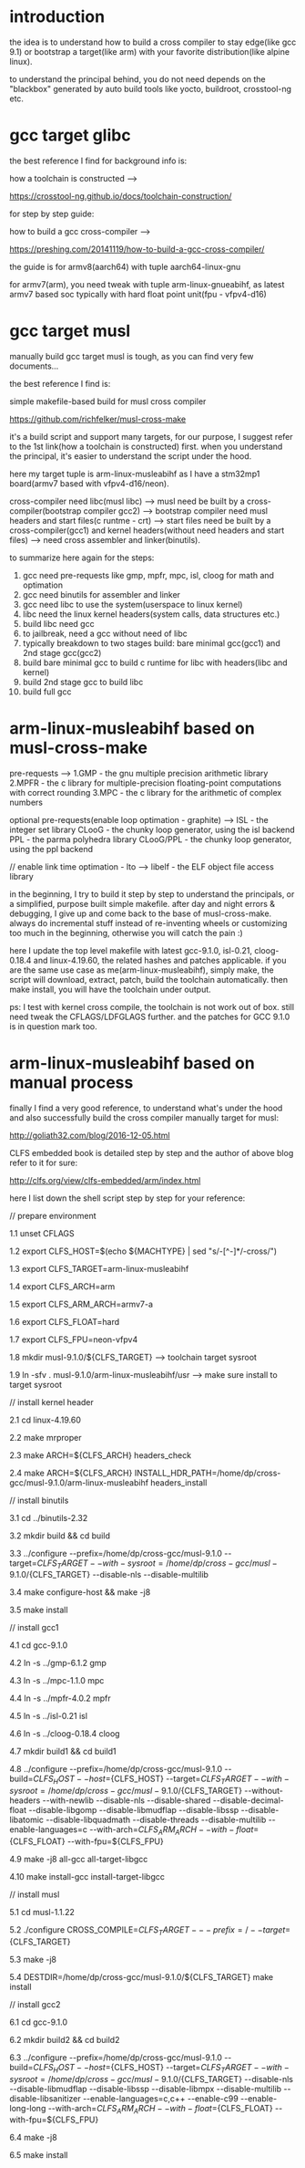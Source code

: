 # introduction

the idea is to understand how to build a cross compiler to stay edge(like gcc 9.1) or bootstrap a target(like arm) with your favorite distribution(like alpine linux).

to understand the principal behind, you do not need depends on the "blackbox" generated by auto build tools like yocto, buildroot, crosstool-ng etc.

# gcc target glibc

the best reference I find for background info is:

how a toolchain is constructed  -->

https://crosstool-ng.github.io/docs/toolchain-construction/

for step by step guide:

how to build a gcc cross-compiler  -->

https://preshing.com/20141119/how-to-build-a-gcc-cross-compiler/

the guide is for armv8(aarch64) with tuple aarch64-linux-gnu

for armv7(arm), you need tweak with tuple arm-linux-gnueabihf, as latest armv7 based soc typically with hard float point unit(fpu - vfpv4-d16)

# gcc target musl

manually build gcc target musl is tough, as you can find very few documents...

the best reference I find is:

simple makefile-based build for musl cross compiler

https://github.com/richfelker/musl-cross-make

it's a build script and support many targets, for our purpose, I suggest refer to the 1st link(how a toolchain is constructed) first. when you understand the principal, it's easier to understand the script under the hood.

here my target tuple is arm-linux-musleabihf as I have a stm32mp1 board(armv7 based with vfpv4-d16/neon).

cross-compiler need libc(musl libc) --> musl need be built by a cross-compiler(bootstrap compiler gcc2) --> bootstrap compiler need musl headers and start files(c runtme - crt) --> start files need be built by a cross-compiler(gcc1) and kernel headers(without need headers and start files) --> need cross assembler and linker(binutils).

to summarize here again for the steps:

1. gcc need pre-requests like gmp, mpfr, mpc, isl, cloog for math and optimation
2. gcc need binutils for assembler and linker
3. gcc need libc to use the system(userspace to linux kernel)
4. libc need the linux kernel headers(system calls, data structures etc.)
5. build libc need gcc
6. to jailbreak, need a gcc without need of libc
7. typically breakdown to two stages build: bare minimal gcc(gcc1) and 2nd stage gcc(gcc2)
8. build bare minimal gcc to build c runtime for libc with headers(libc and kernel)
9. build 2nd stage gcc to build libc
10. build full gcc

# arm-linux-musleabihf based on musl-cross-make

pre-requests -->
1.GMP - the gnu multiple precision arithmetic library
2.MPFR - the c library for multiple-precision floating-point computations with correct rounding
3.MPC - the c library for the arithmetic of complex numbers

optional pre-requests(enable loop optimation - graphite) -->
ISL - the integer set library
CLooG - the chunky loop generator, using the isl backend
PPL - the parma polyhedra library
CLooG/PPL - the chunky loop generator, using the ppl backend

// enable link time optimation - lto -->
libelf - the ELF object file access library

in the beginning, I try to build it step by step to understand the principals, or a simplified, purpose built simple makefile. after day and night errors & debugging, I give up and come back to the base of musl-cross-make. always do incremental stuff instead of re-inventing wheels or customizing too much in the beginning, otherwise you will catch the pain :)

here I update the top level makefile with latest gcc-9.1.0, isl-0.21, cloog-0.18.4 and linux-4.19.60, the related hashes and patches applicable. if you are the same use case as me(arm-linux-musleabihf), simply make,  the script will download, extract, patch, build the toolchain automatically. then make install, you will have the toolchain under output.

ps: I test with kernel cross compile, the toolchain is not work out of box. still need tweak the CFLAGS/LDFGLAGS further. and the patches for GCC 9.1.0 is in question mark too.

# arm-linux-musleabihf based on manual process

finally I find a very good reference, to understand what's under the hood and also successfully build the cross compiler manually target for musl:

http://goliath32.com/blog/2016-12-05.html

CLFS embedded book is detailed step by step and the author of above blog refer to it for sure:

http://clfs.org/view/clfs-embedded/arm/index.html

here I list down the shell script step by step for your reference:

// prepare environment

1.1 unset CFLAGS

1.2 export CLFS_HOST=$(echo ${MACHTYPE} | sed "s/-[^-]*/-cross/")

1.3 export CLFS_TARGET=arm-linux-musleabihf

1.4 export CLFS_ARCH=arm

1.5 export CLFS_ARM_ARCH=armv7-a

1.6 export CLFS_FLOAT=hard

1.7 export CLFS_FPU=neon-vfpv4

1.8 mkdir musl-9.1.0/${CLFS_TARGET}  --> toolchain target sysroot

1.9 ln -sfv . musl-9.1.0/arm-linux-musleabihf/usr  --> make sure install to target sysroot

// install kernel header

2.1 cd linux-4.19.60

2.2 make mrproper

2.3 make ARCH=${CLFS_ARCH} headers_check

2.4 make ARCH=${CLFS_ARCH} INSTALL_HDR_PATH=/home/dp/cross-gcc/musl-9.1.0/arm-linux-musleabihf headers_install

// install binutils

3.1 cd ../binutils-2.32

3.2 mkdir build && cd build

3.3 ../configure --prefix=/home/dp/cross-gcc/musl-9.1.0 --target=${CLFS_TARGET} --with-sysroot=/home/dp/cross-gcc/musl-9.1.0/${CLFS_TARGET} --disable-nls --disable-multilib

3.4 make configure-host && make -j8

3.5 make install

// install gcc1

4.1 cd gcc-9.1.0

4.2 ln -s ../gmp-6.1.2 gmp

4.3 ln -s ../mpc-1.1.0 mpc

4.4 ln -s ../mpfr-4.0.2 mpfr

4.5 ln -s ../isl-0.21 isl

4.6 ln -s ../cloog-0.18.4 cloog

4.7 mkdir build1 && cd build1

4.8 ../configure --prefix=/home/dp/cross-gcc/musl-9.1.0 --build=${CLFS_HOST} --host=${CLFS_HOST} --target=${CLFS_TARGET} --with-sysroot=/home/dp/cross-gcc/musl-9.1.0/${CLFS_TARGET} --without-headers --with-newlib --disable-nls --disable-shared --disable-decimal-float --disable-libgomp --disable-libmudflap --disable-libssp --disable-libatomic --disable-libquadmath --disable-threads --disable-multilib --enable-languages=c --with-arch=${CLFS_ARM_ARCH} --with-float=${CLFS_FLOAT} --with-fpu=${CLFS_FPU}

4.9 make -j8 all-gcc all-target-libgcc

4.10 make install-gcc install-target-libgcc

// install musl

5.1 cd musl-1.1.22

5.2 ./configure CROSS_COMPILE=${CLFS_TARGET}- --prefix=/ --target=${CLFS_TARGET}

5.3 make -j8

5.4 DESTDIR=/home/dp/cross-gcc/musl-9.1.0/${CLFS_TARGET} make install

// install gcc2

6.1 cd gcc-9.1.0

6.2 mkdir build2 && cd build2

6.3 ../configure --prefix=/home/dp/cross-gcc/musl-9.1.0 --build=${CLFS_HOST} --host=${CLFS_HOST} --target=${CLFS_TARGET} --with-sysroot=/home/dp/cross-gcc/musl-9.1.0/${CLFS_TARGET} --disable-nls --disable-libmudflap --disable-libssp --disable-libmpx --disable-multilib --disable-libsanitizer --enable-languages=c,c++ --enable-c99 --enable-long-long --with-arch=${CLFS_ARM_ARCH} --with-float=${CLFS_FLOAT} --with-fpu=${CLFS_FPU}

6.4 make -j8

6.5 make install
